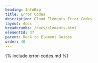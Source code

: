 ```yaml
---
heading: InfoBip
title: Error Codes
description: Cloud Elements Error Codes.
layout: docs
breadcrumbs: /docs/elements.html
elementId: 37
parent: Back to Element Guides
order: 40
---
```


{% include error-codes.md %}
